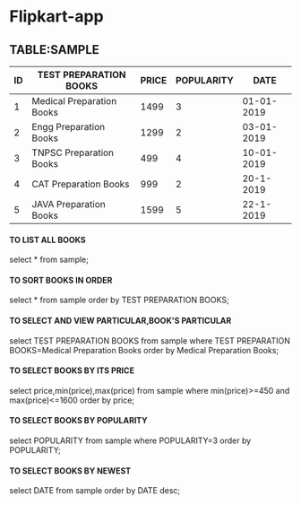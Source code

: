 # Flipkart-app

## TABLE:SAMPLE
| ID | TEST PREPARATION BOOKS | PRICE  | POPULARITY | DATE |
| -- | -- | -- | -- | -- |
| 1 |  Medical Preparation Books  |  1499  | 3 | 01-01-2019 |
| 2 |  Engg Preparation Books  |  1299  | 2 | 03-01-2019 |
| 3 |  TNPSC Preparation Books  |  499  | 4 | 10-01-2019 |
| 4 |  CAT Preparation Books  |  999  | 2 | 20-1-2019 |
| 5 |  JAVA Preparation Books  |  1599  | 5 | 22-1-2019 |

#### TO LIST ALL BOOKS
select * from sample;
#### TO SORT BOOKS IN ORDER
select * from sample order by TEST PREPARATION BOOKS;
#### TO SELECT AND VIEW PARTICULAR,BOOK'S PARTICULAR
select TEST PREPARATION BOOKS from sample where TEST PREPARATION BOOKS=Medical Preparation Books order by Medical Preparation Books;
#### TO SELECT BOOKS BY ITS PRICE
select price,min(price),max(price) from sample where min(price)>=450 and max(price)<=1600 order by price;
#### TO SELECT BOOKS BY POPULARITY
select POPULARITY from sample where POPULARITY=3 order by POPULARITY;
#### TO SELECT BOOKS BY NEWEST
select DATE from sample order by DATE desc;
